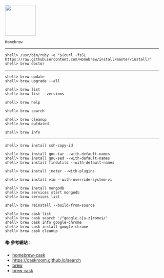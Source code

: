 <img src="http://brew.sh/img/homebrew-256x256.png" width="100">

`Homebrew` 

---

```
shell> /usr/bin/ruby -e "$(curl -fsSL https://raw.githubusercontent.com/Homebrew/install/master/install)"
shell> brew doctor
```

---

```
shell> brew update
shell> brew upgrade --all

shell> brew list
shell> brew list --versions

shell> brew help

shell> brew search

shell> brew cleanup
shell> brew outdated

shell> brew info
```

---

```
shell> brew install ssh-copy-id

shell> brew install gnu-tar --with-default-names
shell> brew install gnu-sed --with-default-names
shell> brew install findutils --with-default-names

shell> brew install jmeter --with-plugins

shell> brew install vim --with-override-system-vi

shell> brew install mongodb
shell> brew services start mongodb 
shell> brew services list
```

```
shell> brew reinstall --build-from-source
```

```
shell> brew cask list
shell> brew cask search '/^google.c[a-z]rome$/'
shell> brew cask info google-chrome
shell> brew cask install google-chrome
shell> brew cask cleanup
```

#### :books: 參考網站：
- [homebrew-cask](https://github.com/caskroom/homebrew-cask/blob/master/USAGE.md)
- https://caskroom.github.io/search
- [brew](http://brew.sh/)
- [brew cask](http://caskroom.io/)
